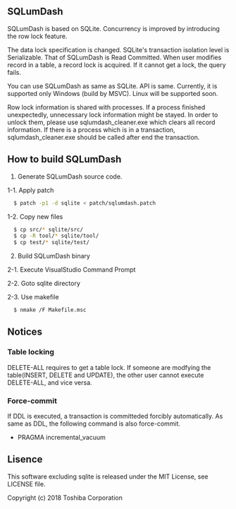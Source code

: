 ## SQLumDash

SQLumDash is based on SQLite. Concurrency is improved by introducing the row lock feature. 

The data lock specification is changed. SQLite's transaction isolation level is Serializable. That of SQLumDash is Read Committed. When user modifies record in a table, a record lock is acquired. If it cannot get a lock, the query fails.

You can use SQLumDash as same as SQLite. API is same. Currently, it is supported only Windows (build by MSVC). Linux will be supported soon.

Row lock information is shared with processes. If a process finished unexpectedly, unnecessary lock information might be stayed. In order to unlock them, please use sqlumdash_cleaner.exe which clears all record information. If there is a process which is in a transaction, sqlumdash_cleaner.exe should be called after end the transaction.


## How to build SQLumDash

1. Generate SQLumDash source code.

1-1. Apply patch
```sh
  $ patch -p1 -d sqlite < patch/sqlumdash.patch
```

1-2. Copy new files
```sh
  $ cp src/* sqlite/src/
  $ cp -R tool/* sqlite/tool/
  $ cp test/* sqlite/test/
```

2. Build SQLumDash binary

2-1. Execute VisualStudio Command Prompt

2-2. Goto sqlite directory

2-3. Use makefile
```sh
  $ nmake /F Makefile.msc
```

## Notices
### Table locking
DELETE-ALL requires to get a table lock. If someone are modfying the table(INSERT, DELETE and UPDATE), the other user cannot execute DELETE-ALL, and vice versa.

### Force-commit
If DDL is executed, a transaction is committeded forcibly automatically.
As same as DDL, the following command is also force-commit.
- PRAGMA incremental_vacuum

## Lisence
This software excluding sqlite is released under the MIT License, see LICENSE file.


Copyright (c) 2018 Toshiba Corporation
